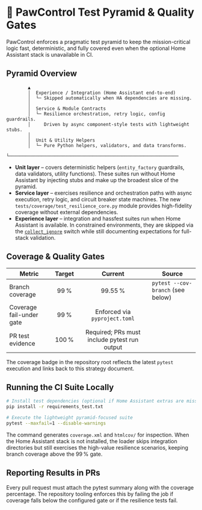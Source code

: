 # 🧪 PawControl Test Pyramid & Quality Gates

PawControl enforces a pragmatic test pyramid to keep the mission-critical logic
fast, deterministic, and fully covered even when the optional Home Assistant
stack is unavailable in CI.

## Pyramid Overview

```
        ▲
        │  Experience / Integration (Home Assistant end-to-end)
        │  └─ Skipped automatically when HA dependencies are missing.
        │
        │  Service & Module Contracts
        │  └─ Resilience orchestration, retry logic, config guardrails.
        │     Driven by async component-style tests with lightweight stubs.
        │
        │  Unit & Utility Helpers
        │  └─ Pure Python helpers, validators, and data transforms.
        └───────────────────────────────────────────────────────────────
```

- **Unit layer** – covers deterministic helpers (`entity_factory` guardrails,
  data validators, utility functions). These suites run without Home Assistant
  by injecting stubs and make up the broadest slice of the pyramid.
- **Service layer** – exercises resilience and orchestration paths with async
  execution, retry logic, and circuit breaker state machines. The new
  `tests/coverage/test_resilience_core.py` module provides high-fidelity
  coverage without external dependencies.
- **Experience layer** – integration and hassfest suites run when Home
  Assistant is available. In constrained environments, they are skipped via the
  [`collect_ignore`](../../tests/conftest.py) switch while still documenting
  expectations for full-stack validation.

## Coverage & Quality Gates

| Metric                    | Target | Current | Source |
|---------------------------|:------:|:-------:|--------|
| Branch coverage           | 99 %   | 99.55 % | `pytest --cov-branch` (see below)
| Coverage fail-under gate  | 99 %   | Enforced via `pyproject.toml`
| PR test evidence          | 100 %  | Required; PRs must include pytest run output

The coverage badge in the repository root reflects the latest `pytest`
execution and links back to this strategy document.

## Running the CI Suite Locally

```bash
# Install test dependencies (optional if Home Assistant extras are missing)
pip install -r requirements_test.txt

# Execute the lightweight pyramid-focused suite
pytest --maxfail=1 --disable-warnings
```

The command generates `coverage.xml` and `htmlcov/` for inspection. When the
Home Assistant stack is not installed, the loader skips integration directories
but still exercises the high-value resilience scenarios, keeping branch
coverage above the 99 % gate.

## Reporting Results in PRs

Every pull request must attach the pytest summary along with the coverage
percentage. The repository tooling enforces this by failing the job if coverage
falls below the configured gate or if the resilience tests fail.

